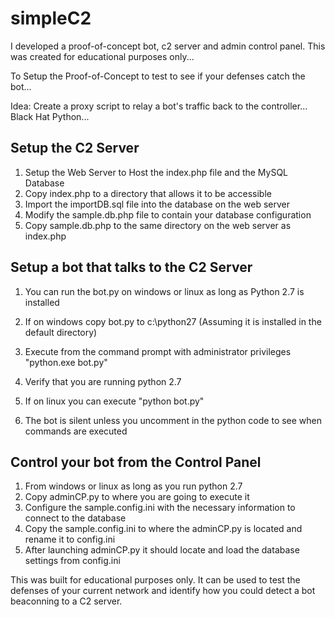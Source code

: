 # simpleC2
I developed a proof-of-concept bot, c2 server and admin control panel.  This was created for educational purposes only... 

To Setup the Proof-of-Concept to test to see if your defenses catch the bot...

Idea: Create a proxy script to relay a bot's traffic back to the controller... Black Hat Python...

Setup the C2 Server
-------------------
1. Setup the Web Server to Host the index.php file and the MySQL Database
2. Copy index.php to a directory that allows it to be accessible
3. Import the importDB.sql file into the database on the web server
4. Modify the sample.db.php file to contain your database configuration
5. Copy sample.db.php to the same directory on the web server as index.php

Setup a bot that talks to the C2 Server
---------------------------------------
1. You can run the bot.py on windows or linux as long as Python 2.7 is installed
2. If on windows copy bot.py to c:\python27 (Assuming it is installed in the default directory)
3. Execute from the command prompt with administrator privileges "python.exe bot.py"

2. Verify that you are running python 2.7
3. If on linux you can execute "python bot.py"
4. The bot is silent unless you uncomment in the python code to see when commands are executed

Control your bot from the Control Panel
---------------------------------------
1. From windows or linux as long as you run python 2.7
2. Copy adminCP.py to where you are going to execute it
2. Configure the sample.config.ini with the necessary information to connect to the database
3. Copy the sample.config.ini to where the adminCP.py is located and rename it to config.ini
4. After launching adminCP.py it should locate and load the database settings from config.ini


This was built for educational purposes only.  It can be used to test the defenses of your current network and identify how you could detect a bot beaconning to a C2 server.
